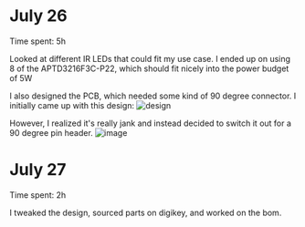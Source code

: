# July 26
Time spent: 5h

Looked at different IR LEDs that could fit my use case. I ended up on using 8 of the APTD3216F3C-P22, which should fit nicely into the power budget of 5W

I also designed the PCB, which needed some kind of 90 degree connector. I initially came up with this design:
![design](https://cdn.badbird.dev/screenshots/2025/07/N385ZowoZW.png)

However, I realized it's really jank and instead decided to switch it out for a 90 degree pin header.
![image](https://cdn.badbird.dev/screenshots/2025/07/KPPCeMie5l.png)

# July 27
Time spent: 2h

I tweaked the design, sourced parts on digikey, and worked on the bom.
